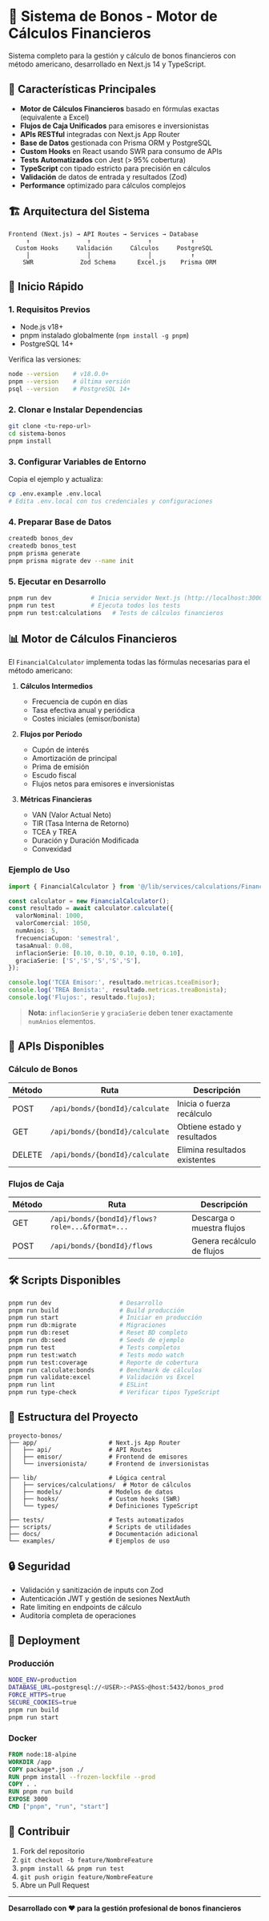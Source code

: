 # 🧮 Sistema de Bonos - Motor de Cálculos Financieros

Sistema completo para la gestión y cálculo de bonos financieros con método americano, desarrollado en Next.js 14 y TypeScript.

## 🎯 Características Principales

* **Motor de Cálculos Financieros** basado en fórmulas exactas (equivalente a Excel)
* **Flujos de Caja Unificados** para emisores e inversionistas
* **APIs RESTful** integradas con Next.js App Router
* **Base de Datos** gestionada con Prisma ORM y PostgreSQL
* **Custom Hooks** en React usando SWR para consumo de APIs
* **Tests Automatizados** con Jest (> 95% cobertura)
* **TypeScript** con tipado estricto para precisión en cálculos
* **Validación** de datos de entrada y resultados (Zod)
* **Performance** optimizado para cálculos complejos

## 🏗️ Arquitectura del Sistema

```text
Frontend (Next.js) → API Routes → Services → Database
     ↑                ↑                ↑           ↑
  Custom Hooks     Validación     Cálculos     PostgreSQL
     │                │                │           ↑
    SWR             Zod Schema      Excel.js    Prisma ORM
```

## 🚀 Inicio Rápido

### 1. Requisitos Previos

* Node.js v18+
* pnpm instalado globalmente (`npm install -g pnpm`)
* PostgreSQL 14+

Verifica las versiones:

```bash
node --version    # v18.0.0+
pnpm --version    # última versión
psql --version    # PostgreSQL 14+
```

### 2. Clonar e Instalar Dependencias

```bash
git clone <tu-repo-url>
cd sistema-bonos
pnpm install
```

### 3. Configurar Variables de Entorno

Copia el ejemplo y actualiza:

```bash
cp .env.example .env.local
# Edita .env.local con tus credenciales y configuraciones
```

### 4. Preparar Base de Datos

```bash
createdb bonos_dev
createdb bonos_test
pnpm prisma generate
pnpm prisma migrate dev --name init
```

### 5. Ejecutar en Desarrollo

```bash
pnpm run dev           # Inicia servidor Next.js (http://localhost:3000)
pnpm run test          # Ejecuta todos los tests
pnpm run test:calculations   # Tests de cálculos financieros
```

## 📊 Motor de Cálculos Financieros

El `FinancialCalculator` implementa todas las fórmulas necesarias para el método americano:

1. **Cálculos Intermedios**

    * Frecuencia de cupón en días
    * Tasa efectiva anual y periódica
    * Costes iniciales (emisor/bonista)
2. **Flujos por Período**

    * Cupón de interés
    * Amortización de principal
    * Prima de emisión
    * Escudo fiscal
    * Flujos netos para emisores e inversionistas
3. **Métricas Financieras**

    * VAN (Valor Actual Neto)
    * TIR (Tasa Interna de Retorno)
    * TCEA y TREA
    * Duración y Duración Modificada
    * Convexidad

### Ejemplo de Uso

```typescript
import { FinancialCalculator } from '@/lib/services/calculations/FinancialCalculator';

const calculator = new FinancialCalculator();
const resultado = await calculator.calculate({
  valorNominal: 1000,
  valorComercial: 1050,
  numAnios: 5,
  frecuenciaCupon: 'semestral',
  tasaAnual: 0.08,
  inflacionSerie: [0.10, 0.10, 0.10, 0.10, 0.10],
  graciaSerie: ['S','S','S','S','S'],
});

console.log('TCEA Emisor:', resultado.metricas.tceaEmisor);
console.log('TREA Bonista:', resultado.metricas.treaBonista);
console.log('Flujos:', resultado.flujos);
```

> **Nota:** `inflacionSerie` y `graciaSerie` deben tener exactamente `numAnios` elementos.

## 🔌 APIs Disponibles

### Cálculo de Bonos

| Método | Ruta                            | Descripción                   |
| ------ | ------------------------------- | ----------------------------- |
| POST   | `/api/bonds/{bondId}/calculate` | Inicia o fuerza recálculo     |
| GET    | `/api/bonds/{bondId}/calculate` | Obtiene estado y resultados   |
| DELETE | `/api/bonds/{bondId}/calculate` | Elimina resultados existentes |

### Flujos de Caja

| Método | Ruta                                            | Descripción                |
| ------ | ----------------------------------------------- | -------------------------- |
| GET    | `/api/bonds/{bondId}/flows?role=...&format=...` | Descarga o muestra flujos  |
| POST   | `/api/bonds/{bondId}/flows`                     | Genera recálculo de flujos |

## 🛠 Scripts Disponibles

```bash
pnpm run dev                   # Desarrollo
pnpm run build                 # Build producción
pnpm run start                 # Iniciar en producción
pnpm run db:migrate            # Migraciones
pnpm run db:reset              # Reset BD completo
pnpm run db:seed               # Seeds de ejemplo
pnpm run test                  # Tests completos
pnpm run test:watch            # Tests modo watch
pnpm run test:coverage         # Reporte de cobertura
pnpm run calculate:bonds       # Benchmark de cálculos
pnpm run validate:excel        # Validación vs Excel
pnpm run lint                  # ESLint
pnpm run type-check            # Verificar tipos TypeScript
```

## 📁 Estructura del Proyecto

```text
proyecto-bonos/
├── app/                    # Next.js App Router
│   ├── api/                # API Routes
│   ├── emisor/             # Frontend de emisores
│   └── inversionista/      # Frontend de inversionistas
│
├── lib/                    # Lógica central
│   ├── services/calculations/  # Motor de cálculos
│   ├── models/             # Modelos de datos
│   ├── hooks/              # Custom hooks (SWR)
│   └── types/              # Definiciones TypeScript
│
├── tests/                  # Tests automatizados
├── scripts/                # Scripts de utilidades
├── docs/                   # Documentación adicional
└── examples/               # Ejemplos de uso
```

## 🔒 Seguridad

* Validación y sanitización de inputs con Zod
* Autenticación JWT y gestión de sesiones NextAuth
* Rate limiting en endpoints de cálculo
* Auditoría completa de operaciones

## 🚀 Deployment

### Producción

```bash
NODE_ENV=production
DATABASE_URL=postgresql://<USER>:<PASS>@host:5432/bonos_prod
FORCE_HTTPS=true
SECURE_COOKIES=true
pnpm run build
pnpm run start
```

### Docker

```dockerfile
FROM node:18-alpine
WORKDIR /app
COPY package*.json ./
RUN pnpm install --frozen-lockfile --prod
COPY . .
RUN pnpm run build
EXPOSE 3000
CMD ["pnpm", "run", "start"]
```

## 🤝 Contribuir

1. Fork del repositorio
2. `git checkout -b feature/NombreFeature`
3. `pnpm install && pnpm run test`
4. `git push origin feature/NombreFeature`
5. Abre un Pull Request

---

**Desarrollado con ❤️ para la gestión profesional de bonos financieros**
